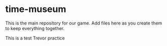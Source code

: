 # time-museum
This is the main repository for our game.
Add files here as you create them to keep everything together.

This is a test
Trevor practice